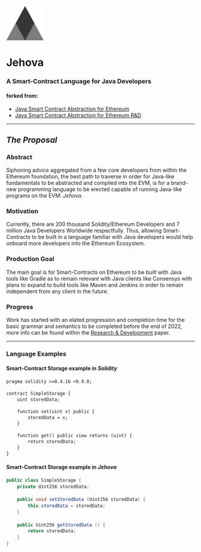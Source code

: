 <img src="https://github.com/jeyakatsa/Jehova/blob/main/assets/Jehova-Logo.png" width="100px">

# Jehova

### A Smart-Contract Language for Java Developers

#### forked from:
- [Java Smart Contract Abstraction for Ethereum](https://github.com/jeyakatsa/Ethereum-Smart-Contract-Java-Abstraction)
- [Java Smart Contract Abstraction for Ethereum R&D](https://github.com/jeyakatsa/ethereum-smart-contract-java-abstraction/tree/main/R%26D-files)

--------------------------------------------------------

## *The Proposal*

### Abstract
Siphoning advice aggregated from a few core developers from within the Ethereum foundation, the best path to traverse in order for Java-like fundamentals to be abstracted and compiled into the EVM, is for a brand-new programming language to be erected capable of running Java-like programs on the EVM: *Jehova*.

### Motivation
Currently, there are 200 thousand Solidity/Ethereum Developers and 7 million Java Developers Worldwide respectfully. Thus, allowing Smart-Contracts to be built in a language familiar with Java developers would help onboard more developers into the Ethereum Ecosystem.

### Production Goal
The main goal is for Smart-Contracts on Ethereum to be built with Java tools like Gradle as to remain relevant with Java clients like Consensys with plans to expand to build tools like Maven and Jenkins in order to remain independent from any client in the future.

### Progress
Work has started with an elated progression and completion time for the basic grammar and semantics to be completed before the end of 2022, more info can be found within the [Research & Development](https://github.com/jeyakatsa/jehova/tree/main/R%26D-files) paper.

--------------------------------------------------------

### Language Examples

#### Smart-Contract Storage example in *Solidity*
```solidity
pragma solidity >=0.4.16 <0.9.0;

contract SimpleStorage {
    uint storedData;

    function set(uint x) public {
        storedData = x;
    }

    function get() public view returns (uint) {
        return storedData;
    }
}
```

#### Smart-Contract Storage example in *Jehova*
```java
public class SimpleStorage {
    private Uint256 storedData;

    public void setStoredData (Uint256 storedData) {
        this.storedData = storedData;
    }

    public Uint256 getStoredData () {
        return storedData;
    }
}
```
